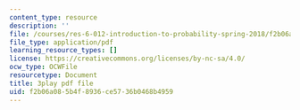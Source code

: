 ```yaml
---
content_type: resource
description: ''
file: /courses/res-6-012-introduction-to-probability-spring-2018/f2b06a085b4f8936ce5736b0468b4959_kwbDWPrPfQI.pdf
file_type: application/pdf
learning_resource_types: []
license: https://creativecommons.org/licenses/by-nc-sa/4.0/
ocw_type: OCWFile
resourcetype: Document
title: 3play pdf file
uid: f2b06a08-5b4f-8936-ce57-36b0468b4959
---
```

